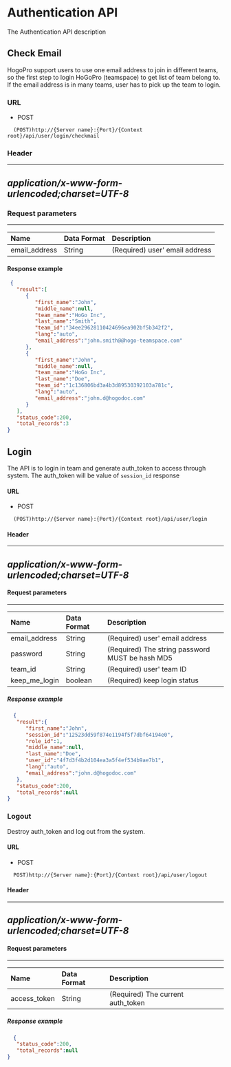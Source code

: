 # Authentication API
  The Authentication API description


## Check Email

HogoPro support users to use one email address to join in different teams, so the first step to login HoGoPro (teamspace) to get list of team belong to. If the email address is in many teams, user has to pick up the team to login.


### URL
- POST
```` URL
  (POST)http://{Server name}:{Port}/{Context root}/api/user/login/checkmail
````


### Header

  --------------------------------------------------------------------------------------------------
  *application/x-www-form-urlencoded;charset=UTF-8*
  --------------------------------------------------------------------------------------------------

### Request parameters

  ---------------------------------------------------------------------------- --------------------------------------------------------------------------------- -----------------------
| Name | Data Format | Description |
|:---|:---|:---|
| email_address | String | (Required) user' email address |


#### Response example
```json
 {  
   "result":[  
      {  
         "first_name":"John",
         "middle_name":null,
         "team_name":"HoGo Inc",
         "last_name":"Smith",
         "team_id":"34ee29628110424696ea902bf5b342f2",
         "lang":"auto",
         "email_address":"john.smith@@hogo-teamspace.com"
      },
      {  
         "first_name":"John",
         "middle_name":null,
         "team_name":"HoGo Inc",
         "last_name":"Doe",
         "team_id":"1c136806bd3a4b3d89530392103a781c",
         "lang":"auto",
         "email_address":"john.d@hogodoc.com"
      }
   ],
   "status_code":200,
   "total_records":3
}
```

## Login

The API is to login in team and generate auth_token to access through system.
The auth_token will be value of ```session_id``` response

#### URL
- POST
```` URL
  (POST)http://{Server name}:{Port}/{Context root}/api/user/login
````

#### Header

  --------------------------------------------------------------------------------------------------
  *application/x-www-form-urlencoded;charset=UTF-8*
  --------------------------------------------------------------------------------------------------

#### Request parameters

  -------------------------------------------------------------------------- --------------------------------------------------------------------------------- ----------------------------------------------------------------------------------------
| Name | Data Format | Description |
|:---|:---|:---|
| email_address | String | (Required) user' email address |
| password | String | (Required) The string password MUST be hash MD5|
| team_id | String | (Required) user' team ID |
| keep_me_login | boolean | (Required) keep login status |



##### Response example

```json
  {  
   "result":{  
      "first_name":"John",
      "session_id":"12523dd59f874e1194f5f7dbf64194e0",
      "role_id":1,
      "middle_name":null,
      "last_name":"Doe",
      "user_id":"4f7d3f4b2d104ea3a5f4ef534b9ae7b1",
      "lang":"auto",
      "email_address":"john.d@hogodoc.com"
   },
   "status_code":200,
   "total_records":null
}
```


### Logout

Destroy auth_token and log out from the system.

#### URL
- POST
```` URL
  POST)http://{Server name}:{Port}/{Context root}/api/user/logout
````


#### Header

  --------------------------------------------------------------------------------------------------
  *application/x-www-form-urlencoded;charset=UTF-8*
  --------------------------------------------------------------------------------------------------

#### Request parameters

  -------------------------------------------------------------------------- --------------------------------------------------------------------------------- ----------------------------------------------------------------------------------------
| Name | Data Format | Description |
|:---|:---|:---|
| access_token | String | (Required) The current auth_token |



##### Response example

```json
  {  
   "status_code":200,
   "total_records":null
}
```

